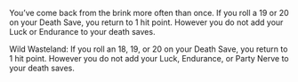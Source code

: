 You’ve come back from the brink more often than once. If you roll a 19 or 20 on your Death Save, you return to 1 hit point. However you do not add your Luck or Endurance to your death saves. 

Wild Wasteland: If you roll an 18, 19, or 20 on your Death Save, you return to 1 hit point. However you do not add your Luck, Endurance, or Party Nerve to your death saves.